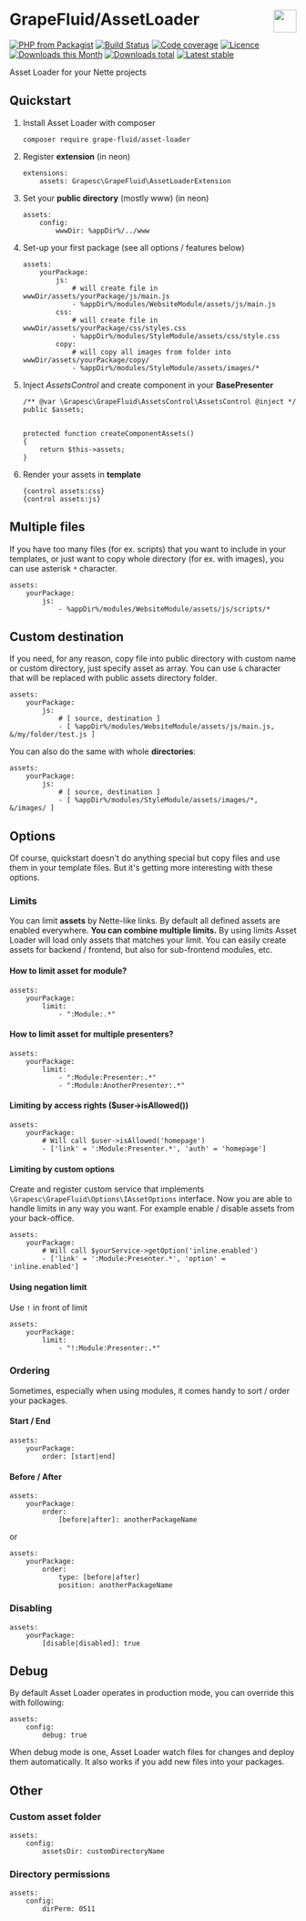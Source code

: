 # GrapeFluid/AssetLoader <img align="right" height="40px" src="https://developers.grapesc.cz/logo_inline.png">

[![PHP from Packagist](https://img.shields.io/packagist/php-v/grape-fluid/asset-loader.svg?style=flat-square)](https://packagist.org/packages/grape-fluid/asset-loader)
[![Build Status](https://img.shields.io/travis/grape-fluid/asset-loader.svg?style=flat-square)](https://travis-ci.org/grape-fluid/asset-loader)
[![Code coverage](https://img.shields.io/coveralls/grape-fluid/asset-loader.svg?style=flat-square)](https://coveralls.io/r/grape-fluid/asset-loader)
[![Licence](https://img.shields.io/packagist/l/grape-fluid/asset-loader.svg?style=flat-square)](https://packagist.org/packages/grape-fluid/asset-loader)
[![Downloads this Month](https://img.shields.io/packagist/dm/grape-fluid/asset-loader.svg?style=flat-square)](https://packagist.org/packages/grape-fluid/asset-loader)
[![Downloads total](https://img.shields.io/packagist/dt/grape-fluid/asset-loader.svg?style=flat-square)](https://packagist.org/packages/grape-fluid/asset-loader)
[![Latest stable](https://img.shields.io/packagist/v/grape-fluid/asset-loader.svg?style=flat-square)](https://packagist.org/packages/grape-fluid/asset-loader)

Asset Loader for your Nette projects

## Quickstart

1. Install Asset Loader with composer

	```
	composer require grape-fluid/asset-loader
	```

2. Register **extension** (in neon)

	```
	extensions:
		assets: Grapesc\GrapeFluid\AssetLoaderExtension
	```
	
3. Set your **public directory** (mostly www) (in neon)

	```
	assets:
		config:
			wwwDir: %appDir%/../www
	```
	
4. Set-up your first package (see all options / features below)

	```
	assets:
		yourPackage:
			js:
				# will create file in wwwDir/assets/yourPackage/js/main.js
				- %appDir%/modules/WebsiteModule/assets/js/main.js
			css:
				# will create file in wwwDir/assets/yourPackage/css/styles.css
				- %appDir%/modules/StyleModule/assets/css/style.css
			copy:
				# will copy all images from folder into wwwDir/assets/yourPackage/copy/
				- %appDir%/modules/StyleModule/assets/images/*
	```
	
5. Inject *AssetsControl* and create component in your **BasePresenter**

	``` 
    /** @var \Grapesc\GrapeFluid\AssetsControl\AssetsControl @inject */
    public $assets;
    
    
    protected function createComponentAssets()
    {
    	return $this->assets;
    }
	```
	
6. Render your assets in **template**

	``` 
    {control assets:css}
    {control assets:js}
	```
	
## Multiple files

If you have too many files (for ex. scripts) that you want to include in your templates, 
or just want to copy whole directory (for ex. with images),
you can use asterisk `*` character.

```
assets:
	yourPackage:
		js:
			- %appDir%/modules/WebsiteModule/assets/js/scripts/*
```

## Custom destination

If you need, for any reason, copy file into public directory with custom name or custom directory,
just specify asset as array. You can use `&` character that will be replaced with public assets directory folder.

```
assets:
	yourPackage:
		js:
			# [ source, destination ]
			- [ %appDir%/modules/WebsiteModule/assets/js/main.js, &/my/folder/test.js ]
```
	
You can also do the same with whole **directories**:

```
assets:
	yourPackage:
		js:
			# [ source, destination ]
			- [ %appDir%/modules/StyleModule/assets/images/*, &/images/ ]
```
	
## Options

Of course, quickstart doesn't do anything special but copy files and use them in your template files.
But it's getting more interesting with these options.

### Limits

You can limit **assets** by Nette-like links.
By default all defined assets are enabled everywhere.
**You can combine multiple limits.** By using limits Asset Loader will load only assets that matches your limit.
You can easily create assets for backend / frontend, but also for sub-frontend modules, etc.

#### How to limit asset for **module**?

```
assets:
	yourPackage:
		limit:
			- ":Module:.*"
```

#### How to limit asset for multiple **presenters**?

```
assets:
	yourPackage:
		limit:
			- ":Module:Presenter:.*"
			- ":Module:AnotherPresenter:.*"
```

#### Limiting by access rights ($user->isAllowed())
```
assets:
	yourPackage:
		# Will call $user->isAllowed('homepage')
		- ['link' = ':Module:Presenter.*', 'auth' = 'homepage']
```

#### Limiting by custom options

Create and register custom service that implements `\Grapesc\GrapeFluid\Options\IAssetOptions` interface.
Now you are able to handle limits in any way you want.
For example enable / disable assets from your back-office.

```
assets:
	yourPackage:
		# Will call $yourService->getOption('inline.enabled')
		- ['link' = ':Module:Presenter.*', 'option' = 'inline.enabled']
```

#### Using negation limit

Use `!` in front of limit

```
assets:
	yourPackage:
		limit:
			- "!:Module:Presenter:.*"
```

### Ordering

Sometimes, especially when using modules, it comes handy to sort / order your packages.

#### Start / End

```
assets:
	yourPackage:
		order: [start|end]
```

#### Before / After

```
assets:
	yourPackage:
		order:
			[before|after]: anotherPackageName
```

or

```
assets:
	yourPackage:
		order:
			type: [before|after]
			position: anotherPackageName
```

### Disabling

```
assets:
	yourPackage:
		[disable|disabled]: true
```


## Debug

By default Asset Loader operates in production mode, you can override this with following:

```
assets:
	config:
		debug: true
```

When debug mode is one, Asset Loader watch files for changes and deploy them automatically.
It also works if you add new files into your packages.

## Other

### Custom asset folder

```
assets:
	config:
		assetsDir: customDirectoryName
```

### Directory permissions

```
assets:
	config:
		dirPerm: 0511
```